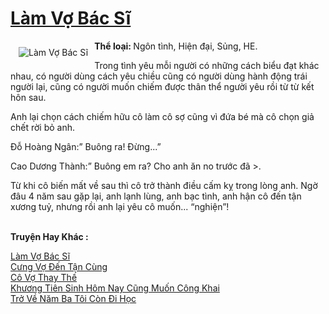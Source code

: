 <a href="https://utruyen.com/truyen/lam-vo-bac-si/19179/" title="Làm Vợ Bác Sĩ"><h1>Làm Vợ Bác Sĩ</h1></a><div style="display:table"><img align="right" style="float: left; padding: 10px;" src="https://utruyen.com/images/story/200x260/lam-vo-bac-si.jpg" alt="Làm Vợ Bác Sĩ"><b>Thể loại: </b>Ngôn tình, Hiện đại, Sủng, HE.<p></p>Trong tình yêu mỗi người có những cách biểu đạt khác nhau, có người dùng cách yêu chiều cũng có người dùng hành động trái người lại, cũng có người muốn chiếm được thân thể người yêu rồi từ từ kết hôn sau.<p></p>Anh lại chọn cách chiếm hữu cô làm cô sợ cũng vì đứa bé mà cô chọn giả chết rời bỏ anh.<p></p>Đỗ Hoàng Ngân:” Buông ra! Đừng...”<p></p>Cao Dương Thành:” Buông em ra? Cho anh ăn no trước đã >.<p></p>Từ khi cô biến mất về sau thì cô trở thành điều cấm kỵ trong lòng anh. Ngờ đâu 4 năm sau gặp lại, anh lạnh lùng, anh bạc tình, anh hận cô đến tận xương tuỷ, nhưng rồi anh lại yêu cô muốn... “nghiện”!</div><p><br><b>Truyện Hay Khác :</b></p><a href="https://utruyen.com/truyen/lam-vo-bac-si/19179/" alt="Làm Vợ Bác Sĩ">Làm Vợ Bác Sĩ</a><br/><a href="https://utruyen.com/truyen/cung-vo-den-tan-cung/19169/" alt="Cưng Vợ Đến Tận Cùng">Cưng Vợ Đến Tận Cùng</a><br/><a href="https://github.com/quanluxury/ngontinh_top100/tree/master/truyenhay/19243" alt="Cô Vợ Thay Thế">Cô Vợ Thay Thế</a><br/><a href="https://github.com/quanluxury/ngontinh_top100/tree/master/truyenhay/20871" alt="Khương Tiên Sinh Hôm Nay Cũng Muốn Công Khai">Khương Tiên Sinh Hôm Nay Cũng Muốn Công Khai</a><br/><a href="https://maps.google.kr/url?q=https%3A%2F%2Futruyen.com%2Ftruyen%2Ftro-ve-nam-ba-toi-con-di-hoc%2F20600%2F" alt="Trở Về Năm Ba Tôi Còn Đi Học">Trở Về Năm Ba Tôi Còn Đi Học</a><br/>